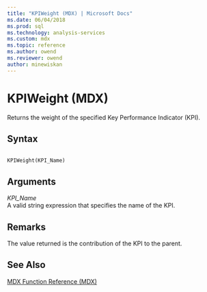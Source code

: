 ```yaml
---
title: "KPIWeight (MDX) | Microsoft Docs"
ms.date: 06/04/2018
ms.prod: sql
ms.technology: analysis-services
ms.custom: mdx
ms.topic: reference
ms.author: owend
ms.reviewer: owend
author: minewiskan
---
```

# KPIWeight (MDX)


  Returns the weight of the specified Key Performance Indicator (KPI).  
  
## Syntax  
  
```  
  
KPIWeight(KPI_Name)  
```  
  
## Arguments  
 *KPI_Name*  
 A valid string expression that specifies the name of the KPI.  
  
## Remarks  
 The value returned is the contribution of the KPI to the parent.  
  
## See Also  
 [MDX Function Reference &#40;MDX&#41;](../mdx/mdx-function-reference-mdx.md)  
  
  
